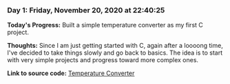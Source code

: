### Day 1: Friday, November 20, 2020 at 22:40:25

**Today's Progress:** Built a simple temperature converter as my first C project.

**Thoughts:** Since I am just getting started with C, again after a loooong time, I've decided to take things slowly and go back to basics. The idea is to start with very simple projects and progress toward more complex ones.

**Link to source code:** [Temperature Converter](./celsius_to_fahrenheit.c)
